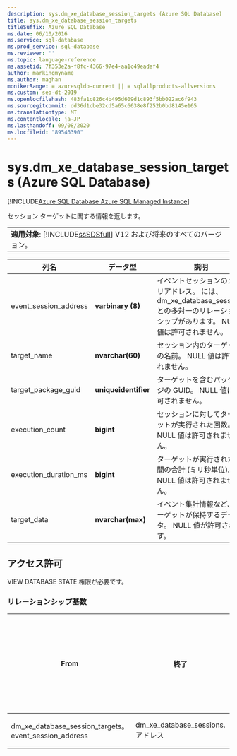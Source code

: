 ```yaml
---
description: sys.dm_xe_database_session_targets (Azure SQL Database)
title: sys.dm_xe_database_session_targets
titleSuffix: Azure SQL Database
ms.date: 06/10/2016
ms.service: sql-database
ms.prod_service: sql-database
ms.reviewer: ''
ms.topic: language-reference
ms.assetid: 7f353e2a-f8fc-4366-97e4-aa1c49eadaf4
author: markingmyname
ms.author: maghan
monikerRange: = azuresqldb-current || = sqlallproducts-allversions
ms.custom: seo-dt-2019
ms.openlocfilehash: 483fa1c826c4b495d609d1c893f5bb022ac6f943
ms.sourcegitcommit: dd36d1cbe32cd5a65c6638e8f252b0bd8145e165
ms.translationtype: MT
ms.contentlocale: ja-JP
ms.lasthandoff: 09/08/2020
ms.locfileid: "89546390"
---
```

# <a name="sysdm_xe_database_session_targets-azure-sql-database"></a>sys.dm_xe_database_session_targets (Azure SQL Database)
[!INCLUDE[Azure SQL Database Azure SQL Managed Instance](../../includes/applies-to-version/asdb-asdbmi.md)]

  セッション ターゲットに関する情報を返します。  
  
||  
|-|  
|**適用対象**: [!INCLUDE[ssSDSfull](../../includes/sssdsfull-md.md)] V12 および将来のすべてのバージョン。|  
  
|列名|データ型|説明|  
|-----------------|---------------|-----------------|  
|event_session_address|**varbinary (8)**|イベントセッションのメモリアドレス。 には、dm_xe_database_sessions との多対一のリレーションシップがあります。 NULL 値は許可されません。|  
|target_name|**nvarchar(60)**|セッション内のターゲットの名前。 NULL 値は許可されません。|  
|target_package_guid|**uniqueidentifier**|ターゲットを含むパッケージの GUID。 NULL 値は許可されません。|  
|execution_count|**bigint**|セッションに対してターゲットが実行された回数。 NULL 値は許可されません。|  
|execution_duration_ms|**bigint**|ターゲットが実行された時間の合計 (ミリ秒単位)。 NULL 値は許可されません。|  
|target_data|**nvarchar(max)**|イベント集計情報など、ターゲットが保持するデータ。 NULL 値が許可されます。|  
  
## <a name="permissions"></a>アクセス許可  
 VIEW DATABASE STATE 権限が必要です。  
  
### <a name="relationship-cardinalities"></a>リレーションシップ基数  
  
|From|終了|リレーションシップ|  
|----------|--------|------------------|  
|dm_xe_database_session_targets。 event_session_address|dm_xe_database_sessions. アドレス|多対一|  
  
  
